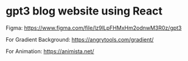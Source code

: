 # gpt3 blog website using React

Figma:
https://www.figma.com/file/lz9lLpFHMxHm2odnwM3R0z/gpt3

For Gradient Background:
https://angrytools.com/gradient/

For Animation:
https://animista.net/
